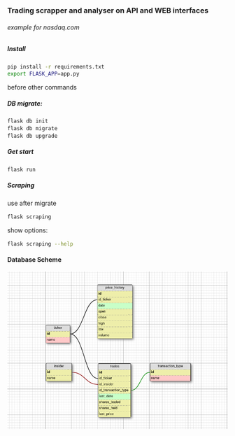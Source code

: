 ### Trading scrapper and analyser on API and WEB interfaces
###### example for nasdaq.com  

##### Install  
```sh  
pip install -r requirements.txt  
export FLASK_APP=app.py  
```  
before other commands
  
##### DB migrate:  
```sh  
flask db init  
flask db migrate  
flask db upgrade  
```  
  
##### Get start  
```sh  
flask run  
```  
  
##### Scraping  
use after migrate
  
```sh  
flask scraping  
```  
show options:
  
```sh  
flask scraping --help  
```  
  
#### Database Scheme  
![](Readme/db_schema.png)  
  